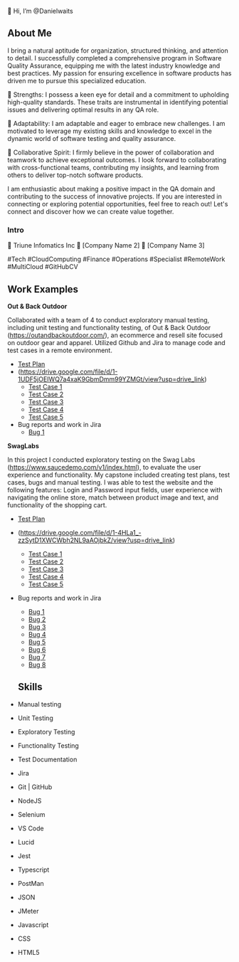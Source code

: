 👋 Hi, I’m @Danielwaits



## About Me
I bring a natural aptitude for organization, structured thinking, and attention to detail.
I successfully completed a comprehensive program in Software Quality Assurance, equipping me with the latest industry knowledge and best practices. My passion for ensuring excellence in software products has driven me to pursue this specialized education.

🔹 Strengths: I possess a keen eye for detail and a commitment to upholding high-quality standards. These traits are instrumental in identifying potential issues and delivering optimal results in any QA role.

🔹 Adaptability: I am adaptable and eager to embrace new challenges. I am motivated to leverage my existing skills and knowledge to excel in the dynamic world of software testing and quality assurance.

🔹 Collaborative Spirit: I firmly believe in the power of collaboration and teamwork to achieve exceptional outcomes. I look forward to collaborating with cross-functional teams, contributing my insights, and learning from others to deliver top-notch software products.

I am enthusiastic about making a positive impact in the QA domain and contributing to the success of innovative projects. If you are interested in connecting or exploring potential opportunities, feel free to reach out! Let's connect and discover how we can create value together.
### Intro

🔹 Triune Infomatics Inc
🔹 [Company Name 2]
🔹 [Company Name 3]

#Tech #CloudComputing #Finance #Operations #Specialist #RemoteWork #MultiCloud #GitHubCV

## Work Examples

**Out & Back Outdoor**

Collaborated with a team of 4 to conduct exploratory manual testing, including unit testing and functionality testing, of Out & Back Outdoor (https://outandbackoutdoor.com/), an ecommerce and resell site focused on outdoor gear and apparel. Utilized Github and Jira to manage code and test cases in a remote environment.

- [Test Plan](https://docs.google.com/document/d/1scSjPTnDz4H5Kq9_k6imjuCi67Uvi510Cu7fEh3Gnm8/edit)
- (https://drive.google.com/file/d/1-1UDF5jOEIWQ7a4xaK9GbmDmm99YZMGt/view?usp=drive_link)
  - [Test Case 1](https://docs.google.com/document/d/1yMKFd6YF-e78DaEIwxwU9ithD8MZW2Uf1Oh9dRXAL2A/edit)
  - [Test Case 2](https://docs.google.com/document/d/1G0E5HCzO_QOfb35qi6HbJ8cEafEt1PdGfUqG5hXJRGM/edit)
  - [Test Case 3](https://docs.google.com/document/d/1eknvdAc2m_E98Nev-zWR1fy0FGrBELjGnAEqs2_a3iE/edit)
  - [Test Case 4](https://docs.google.com/document/d/1gPbY4m6qJRFF-2j4OkHYuVZErV_oIETwMx2r618ULiM/edit#heading=h.9a75cyopnb10)
  - [Test Case 5](https://docs.google.com/document/d/1A5gU99zLJUdUPXe-npChIsgbrBHyPXLU_QO-prti4fE/edit#heading=h.9a75cyopnb10)
- Bug reports and work in Jira
  - [Bug 1](https://drive.google.com/drive/folders/11y9w4Ae_9pAgjgaVK0NhojhX4P9TfFup)



**SwagLabs**

In this project I conducted exploratory testing on the Swag Labs (https://www.saucedemo.com/v1/index.html), to evaluate the user experience and functionality. My capstone included creating test plans, test cases, bugs and manual testing. I was able to test the website and the following features: Login and Password input fields, user experience with navigating the online store, match between product image and text, and functionality of the shopping cart.

- [Test Plan](https://docs.google.com/document/d/1ig0IO7eWRjj4B_cFI-OO9i96WHxwuLY0zJFTYyXLCg0/edit?usp=sharing)
- (https://drive.google.com/file/d/1-4HLa1_-zzSytD1XWCWbh2NL9aAOjbkZ/view?usp=drive_link)
  - [Test Case 1](https://docs.google.com/document/d/12GMnOEqIpIYQcD0Tark2N7SjmolzFKDtbI_TYDoeED8/edit#heading=h.9a75cyopnb10)
  - [Test Case 2](https://docs.google.com/document/d/12ZWonTcEGgn4S0cEoGV1aI9xPLVHq4NnyjsTSND6qTI/edit)
  - [Test Case 3](https://docs.google.com/document/d/1XuIPmAcKvPSjqZpZcZXGpZZy6QaG8jpFLEHr3kwTO6g/edit#heading=h.9a75cyopnb10)
  - [Test Case 4](https://docs.google.com/document/d/1B9FISfdE2nTYP_9-gy2_0eB0ikqmeTaKDWpdJBeo_x4/edit)
  - [Test Case 5](https://docs.google.com/document/d/1gWuQWU6KbplOm4GSIOG9y-5IzVtzoQprSvhZIKuWU3c/edit)

- Bug reports and work in Jira
  - [Bug 1](https://drive.google.com/file/d/1dYLUkkPm-uqcZfgRAlcpADkeBgA6HEm6/view?usp=sharing)
  - [Bug 2](https://drive.google.com/file/d/1-Cgl-m_Qro9ZDNvheU9_hqD96aOXFGPW/view?usp=drive_link)
  - [Bug 3](https://drive.google.com/file/d/1sVZj4IC8MXxEP9XEdZ80FPS_3picOMmf/view?usp=drive_link)
  - [Bug 4](https://drive.google.com/file/d/1onH_aBd6j08e7zo1H8c3tYsUEiFPhQOT/view?usp=drive_link)
  - [Bug 5](https://drive.google.com/file/d/1KzVkIWkPKQH8jpFnBuTU_03LOCbO5MmC/view?usp=drive_link)
  - [Bug 6](https://drive.google.com/file/d/1vaSw7LTVO-aeeGAEBaXl77jMOVPaPBnz/view?usp=drive_link)
  - [Bug 7](https://drive.google.com/file/d/1g81EgfRx8oTix2NRMutbZfaGfjGzdImy/view?usp=drive_link)
  - [Bug 8](https://drive.google.com/file/d/1_ef2J4MyVY7HRxAG1rWZ8aCLj5ERppQQ/view?usp=drive_link)


  ## Skills
- Manual testing
- Unit Testing
- Exploratory Testing
- Functionality Testing
- Test Documentation
- Jira
- Git | GitHub
- NodeJS
- Selenium
- VS Code
- Lucid
- Jest
- Typescript
- PostMan
- JSON
- JMeter
- Javascript
- CSS
- HTML5

